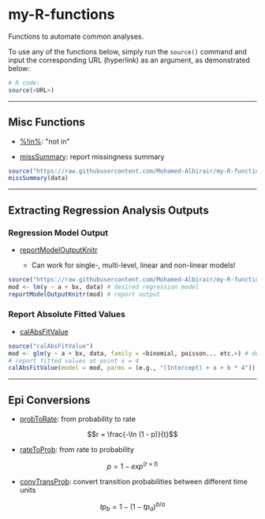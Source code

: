 # my-R-functions
Functions to automate common analyses.

To use any of the functions below, simply run the `source()` command and input the corresponding URL (hyperlink) as an argument, as demonstrated below:

``` r
# R code:
source(<URL>)
```

___

## Misc Functions

  * [%!in%](https://raw.githubusercontent.com/Mohamed-Albirair/my-R-functions/main/notin.R): "not in"
  
  * [missSummary](https://raw.githubusercontent.com/Mohamed-Albirair/my-R-functions/main/missSummary.R): report missingness summary
  
``` r
source("https://raw.githubusercontent.com/Mohamed-Albirair/my-R-functions/main/missSummary.R")
missSummary(data)
```
___

## Extracting Regression Analysis Outputs

### Regression Model Output

  * [reportModelOutputKnitr](https://raw.githubusercontent.com/Mohamed-Albirair/my-R-functions/main/reportModelOutputKnitr.R)
  
    - Can work for single-, multi-level, linear and non-linear models!
  
``` r
source("https://raw.githubusercontent.com/Mohamed-Albirair/my-R-functions/main/reportModelOutputKnitr.R")
mod <- lm(y ~ a + bx, data) # desired regression model
reportModelOutputKnitr(mod) # report output
```

### Report Absolute Fitted Values

  * [calAbsFitValue](https://raw.githubusercontent.com/Mohamed-Albirair/my-R-functions/main/calcAbsFitValue.R)
  
``` r
source("calAbsFitValue")
mod <- glm(y ~ a + bx, data, family = <binomial, poisson... etc.>) # desired regression model
# report fitted values at point x = 4
calAbsFitValue(model = mod, parms = (e.g., "(Intercept) + a + b * 4"))
```

___

## Epi Conversions

  * [probToRate](https://raw.githubusercontent.com/Mohamed-Albirair/my-R-functions/main/probToRate.R): from probability to rate
  
$$r = \frac{-\ln (1 - p)}{t}$$
  
  * [rateToProb](https://raw.githubusercontent.com/Mohamed-Albirair/my-R-functions/main/rateToProb.R): from rate to probability
  
$$p = 1 - exp ^ {(r \times t)}$$
  
  * [convTransProb](https://raw.githubusercontent.com/Mohamed-Albirair/my-R-functions/main/convTransProb.R): convert transition probabilities between different time units
  
$$tp_b = 1 - (1 - tp_a) ^ {b / a}$$
  

